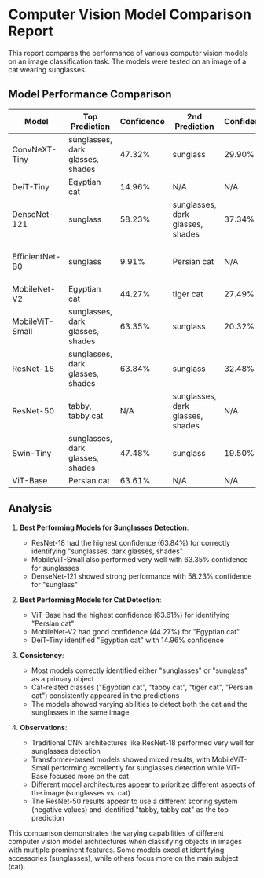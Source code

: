 # Computer Vision Model Comparison Report

This report compares the performance of various computer vision models on an image classification task. The models were tested on an image of a cat wearing sunglasses.

## Model Performance Comparison

| Model | Top Prediction | Confidence | 2nd Prediction | Confidence | 3rd Prediction | Confidence |
|-------|---------------|------------|---------------|------------|---------------|------------|
| ConvNeXT-Tiny | sunglasses, dark glasses, shades | 47.32% | sunglass | 29.90% | Egyptian cat | 5.95% |
| DeiT-Tiny | Egyptian cat | 14.96% | N/A | N/A | N/A | N/A |
| DenseNet-121 | sunglass | 58.23% | sunglasses, dark glasses, shades | 37.34% | tabby, tabby cat | 1.25% |
| EfficientNet-B0 | sunglass | 9.91% | Persian cat | N/A | sunglasses, dark glasses, shades | N/A |
| MobileNet-V2 | Egyptian cat | 44.27% | tiger cat | 27.49% | tabby, tabby cat | 7.71% |
| MobileViT-Small | sunglasses, dark glasses, shades | 63.35% | sunglass | 20.32% | Egyptian cat | 3.85% |
| ResNet-18 | sunglasses, dark glasses, shades | 63.84% | sunglass | 32.48% | Egyptian cat | 0.41% |
| ResNet-50 | tabby, tabby cat | N/A | sunglasses, dark glasses, shades | N/A | Egyptian cat | N/A |
| Swin-Tiny | sunglasses, dark glasses, shades | 47.48% | sunglass | 19.50% | Egyptian cat | 9.77% |
| ViT-Base | Persian cat | 63.61% | N/A | N/A | N/A | N/A |

## Analysis

1. **Best Performing Models for Sunglasses Detection**:
   - ResNet-18 had the highest confidence (63.84%) for correctly identifying "sunglasses, dark glasses, shades"
   - MobileViT-Small also performed very well with 63.35% confidence for sunglasses
   - DenseNet-121 showed strong performance with 58.23% confidence for "sunglass"

2. **Best Performing Models for Cat Detection**:
   - ViT-Base had the highest confidence (63.61%) for identifying "Persian cat"
   - MobileNet-V2 had good confidence (44.27%) for "Egyptian cat"
   - DeiT-Tiny identified "Egyptian cat" with 14.96% confidence

3. **Consistency**:
   - Most models correctly identified either "sunglasses" or "sunglass" as a primary object
   - Cat-related classes ("Egyptian cat", "tabby cat", "tiger cat", "Persian cat") consistently appeared in the predictions
   - The models showed varying abilities to detect both the cat and the sunglasses in the same image

4. **Observations**:
   - Traditional CNN architectures like ResNet-18 performed very well for sunglasses detection
   - Transformer-based models showed mixed results, with MobileViT-Small performing excellently for sunglasses detection while ViT-Base focused more on the cat
   - Different model architectures appear to prioritize different aspects of the image (sunglasses vs. cat)
   - The ResNet-50 results appear to use a different scoring system (negative values) and identified "tabby, tabby cat" as the top prediction

This comparison demonstrates the varying capabilities of different computer vision model architectures when classifying objects in images with multiple prominent features. Some models excel at identifying accessories (sunglasses), while others focus more on the main subject (cat).